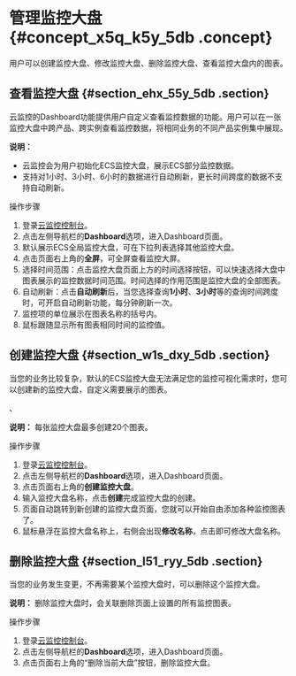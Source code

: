 # 管理监控大盘 {#concept_x5q_k5y_5db .concept}

用户可以创建监控大盘、修改监控大盘、删除监控大盘、查看监控大盘内的图表。

## 查看监控大盘 {#section_ehx_55y_5db .section}

云监控的Dashboard功能提供用户自定义查看监控数据的功能。用户可以在一张监控大盘中跨产品、跨实例查看监控数据，将相同业务的不同产品实例集中展现。

**说明：** 

-   云监控会为用户初始化ECS监控大盘，展示ECS部分监控数据。
-   支持对1小时、3小时、6小时的数据进行自动刷新，更长时间跨度的数据不支持自动刷新。

操作步骤

1.  登录[云监控控制台](https://cms.console.aliyun.com/#/cloud/ecs)。
2.  点击左侧导航栏的**Dashboard**选项，进入Dashboard页面。
3.  默认展示ECS全局监控大盘，可在下拉列表选择其他监控大盘。
4.  点击页面右上角的**全屏**，可全屏查看监控大屏。
5.  选择时间范围：点击监控大盘页面上方的时间选择按钮，可以快速选择大盘中图表展示的监控数据时间范围。时间选择的作用范围是监控大盘的全部图表。
6.  自动刷新：点击**自动刷新**后，当您选择查询**1小时**、**3小时**等的查询时间跨度时，可开启自动刷新功能，每分钟刷新一次。
7.  监控项的单位展示在图表名称的括号内。
8.  鼠标跟随显示所有图表相同时间的监控值。

## 创建监控大盘 {#section_w1s_dxy_5db .section}

当您的业务比较复杂，默认的ECS监控大盘无法满足您的监控可视化需求时，您可以创建新的监控大盘，自定义需要展示的图表。

、

**说明：** 每张监控大盘最多创建20个图表。

操作步骤

1.  登录[云监控控制台](https://cms.console.aliyun.com/#/cloud/ecs)。
2.  点击左侧导航栏的**Dashboard**选项，进入Dashboard页面。
3.  点击页面右上角的**创建监控大盘**。
4.  输入监控大盘名称，点击**创建**完成监控大盘的创建。
5.  页面自动跳转到新创建的监控大盘页面，您就可以开始自由添加各种监控图表了。
6.  鼠标悬浮在监控大盘名称上，右侧会出现**修改名称**，点击即可修改大盘名称。

## 删除监控大盘 {#section_l51_ryy_5db .section}

当您的业务发生变更，不再需要某个监控大盘时，可以删除这个监控大盘。

**说明：** 删除监控大盘时，会关联删除页面上设置的所有监控图表。

操作步骤

1.  登录[云监控控制台](https://cms.console.aliyun.com/#/cloud/ecs)。
2.  点击左侧导航栏的**Dashboard**选项，进入Dashboard页面。
3.  点击页面右上角的“删除当前大盘”按钮，删除监控大盘。


